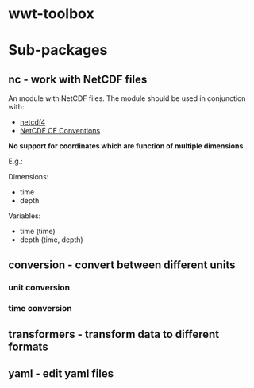 # wwt-toolbox

# Sub-packages

## nc - work with NetCDF files

An module with NetCDF files. The module should be used in conjunction with:

- [netcdf4](https://unidata.github.io/netcdf4-python/)
- [NetCDF CF Conventions](https://cfconventions.org/Data/cf-conventions/cf-conventions-1.11/cf-conventions.html)

**No support for coordinates which are function of multiple dimensions**

E.g.:

Dimensions:

- time
- depth

Variables:

- time (time)
- depth (time, depth)

## conversion - convert between different units

### unit conversion

### time conversion

## transformers - transform data to different formats

## yaml - edit yaml files
